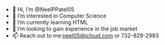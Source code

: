 - 👋 Hi, I’m @NeelPPatel05
- 👀 I’m interested in Computer Science
- 🌱 I’m currently learning HTML
- 💞️ I’m looking to gain experience in the job market
- 📫 Reach out to me:neel05@icloud.com or 732-829-2993

<!---
NeelPPatel05/NeelPPatel05 is a ✨ special ✨ repository because its `README.md` (this file) appears on your GitHub profile.
You can click the Preview link to take a look at your changes.
--->
